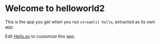 # Welcome to helloworld2

This is the app you get when you run `streamlit hello`, extracted as its own app.

Edit [Hello.py](./Hello.py) to customize this app.
